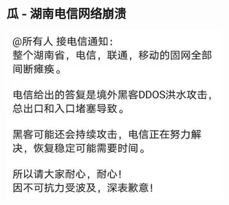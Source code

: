 # 瓜 - 湖南电信网络崩溃
![](%E7%93%9C%20-%20%E6%B9%96%E5%8D%97%E7%94%B5%E4%BF%A1%E7%BD%91%E7%BB%9C%E5%B4%A9%E6%BA%83/4c0d754de6446134.jpg)
